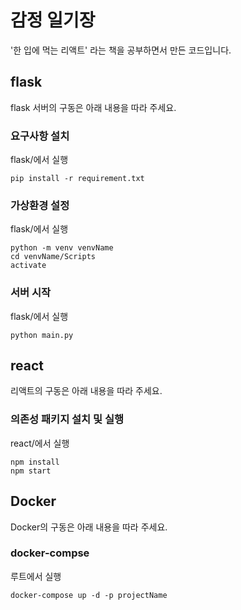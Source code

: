 # 감정 일기장
'한 입에 먹는 리액트' 라는 책을 공부하면서 만든 코드입니다.

## flask
flask 서버의 구동은 아래 내용을 따라 주세요.
### 요구사항 설치
flask/에서 실행
```
pip install -r requirement.txt
```
### 가상환경 설정
flask/에서 실행
```
python -m venv venvName
cd venvName/Scripts
activate
```
### 서버 시작
flask/에서 실행
```
python main.py
```
## react
리액트의 구동은 아래 내용을 따라 주세요.
### 의존성 패키지 설치 및 실행
react/에서 실행
```
npm install
npm start
```
## Docker
Docker의 구동은 아래 내용을 따라 주세요.
### docker-compse
루트에서 실행
```
docker-compose up -d -p projectName
```